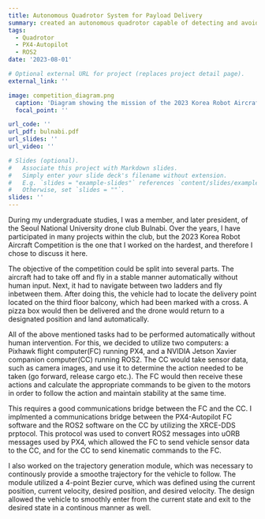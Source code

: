 ```yaml
---
title: Autonomous Quadrotor System for Payload Delivery
summary: created an autonomous quadrotor capable of detecting and avoiding obstacles, automatically landing on a designated landing area, detecting a pre‑determined delivery point and delivering a payload to it.
tags:
  - Quadrotor 
  - PX4-Autopilot
  - ROS2
date: '2023-08-01'

# Optional external URL for project (replaces project detail page).
external_link: ''

image: competition_diagram.png
  caption: 'Diagram showing the mission of the 2023 Korea Robot Aircraft Competition'
  focal_point: ''

url_code: ''
url_pdf: bulnabi.pdf
url_slides: ''
url_video: ''

# Slides (optional).
#   Associate this project with Markdown slides.
#   Simply enter your slide deck's filename without extension.
#   E.g. `slides = "example-slides"` references `content/slides/example-slides.md`.
#   Otherwise, set `slides = ""`.
slides: ''
---
```


During my undergraduate studies, I was a member, and later president, of the Seoul National University drone club Bulnabi. Over the years, I have participated in many projects within the club, but the 2023 Korea Robot Aircraft Competition is the one that I worked on the hardest, and therefore I chose to discuss it here.

The objective of the competition could be split into several parts. The aircraft had to take off and fly in a stable manner automatically without human input. Next, it had to navigate between two ladders and fly inbetween them. After doing this, the vehicle had to locate the delivery point located on the third floor balcony, which had been marked with a cross. A pizza box would then be delivered and the drone would return to a designated position and land automatically.

All of the above mentioned tasks had to be performed automatically without human intervention. For this, we decided to utilize two computers: a Pixhawk flight computer(FC) running PX4, and a NVIDIA Jetson Xavier companion computer(CC) running ROS2. The CC would take sensor data, such as camera images, and use it to determine the action needed to be taken (go forward, release cargo etc.). The FC would then receive these actions and calculate the appropriate commands to be given to the motors in order to follow the action and maintain stability at the same time.

This requires a good communications bridge between the FC and the CC. I implmented a communications bridge between the PX4-Autopilot FC software and the ROS2 software on the CC by utilizing the XRCE-DDS prptocol. This protocol was used to  convert ROS2 messages into uORB messages used by PX4, which allowed the FC to send vehicle sensor data to the CC, and for the CC to send kinematic commands to the FC. 

I also worked on the trajectory generation module, which was necessary to continously provide a smoothe trajectory for the vehicle to follow. The module utilized a 4-point Bezier curve, which was defined using the current position, current velocity, desired position, and desired velocity. The design allowed the vehicle to smoothly enter from the current state and exit to the desired state in a continous manner as well.
